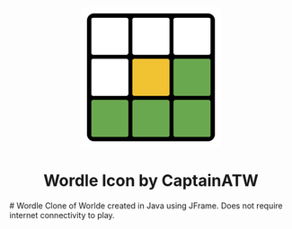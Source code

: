 <p align="center">
  <picture>
    <source media="(prefers-color-scheme: light)" srcset="Wordle.png">
    <img alt="Wordle" height="250px" src="Wordle.png">
  </picture>
</p>
<h1 align="center">Wordle Icon by CaptainATW</h1>
# Wordle
Clone of Worlde created in Java using JFrame. Does not require internet connectivity to play. 

